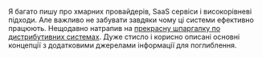 Я багато пишу про хмарних провайдерів, SaaS сервіси і високорівневі підходи. Але важливо не забувати завдяки чому ці системи ефективно працюють. Нещодавно натрапив на [прекрасну шпаргалку по дистрибутивних системах](https://ferd.ca/a-distributed-systems-reading-list.html). Дуже стисло і корисно описані основні концепції з додатковими джерелами інформації для поглиблення.